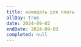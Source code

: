 ```yaml
---
title: накидать для платы
allDay: true
date: 2024-09-02
endDate: 2024-09-03
completed: null
---
```

